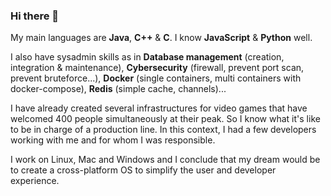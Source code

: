 ### Hi there 👋

My main languages are **Java**, **C++** & **C**.
I know **JavaScript** & **Python** well.

I also have sysadmin skills as in **Database management** (creation, integration & maintenance), **Cybersecurity** (firewall, prevent port scan, prevent bruteforce...), **Docker** (single containers, multi containers with docker-compose), **Redis** (simple cache, channels)...

I have already created several infrastructures for video games that have welcomed 400 people simultaneously at their peak. So I know what it's like to be in charge of a production line. In this context, I had a few developers working with me and for whom I was responsible.

I work on Linux, Mac and Windows and I conclude that my dream would be to create a cross-platform OS to simplify the user and developer experience.
